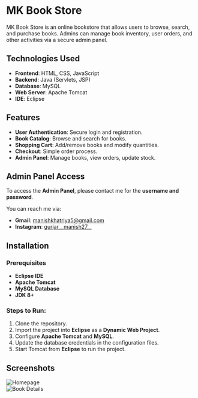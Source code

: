 # MK Book Store

MK Book Store is an online bookstore that allows users to browse, search, and purchase books. Admins can manage book inventory, user orders, and other activities via a secure admin panel.

## Technologies Used
- **Frontend**: HTML, CSS, JavaScript
- **Backend**: Java (Servlets, JSP)
- **Database**: MySQL
- **Web Server**: Apache Tomcat
- **IDE**: Eclipse

## Features
- **User Authentication**: Secure login and registration.
- **Book Catalog**: Browse and search for books.
- **Shopping Cart**: Add/remove books and modify quantities.
- **Checkout**: Simple order process.
- **Admin Panel**: Manage books, view orders, update stock.

## Admin Panel Access
To access the **Admin Panel**, please contact me for the **username and password**.

You can reach me via:
- **Gmail**: [manishkhatriya5@gmail.com](mailto:manishkhatriya5@gmail.com)
- **Instagram**: [gurjar__manish27__](https://www.instagram.com/gurjar__manish27__/)

## Installation

### Prerequisites
- **Eclipse IDE**
- **Apache Tomcat**
- **MySQL Database**
- **JDK 8+**

### Steps to Run:
1. Clone the repository.
2. Import the project into **Eclipse** as a **Dynamic Web Project**.
3. Configure **Apache Tomcat** and **MySQL**.
4. Update the database credentials in the configuration files.
5. Start Tomcat from **Eclipse** to run the project.

## Screenshots

![Homepage](./screenshots/homepage.png)  
![Book Details](./screenshots/book_details.png)

